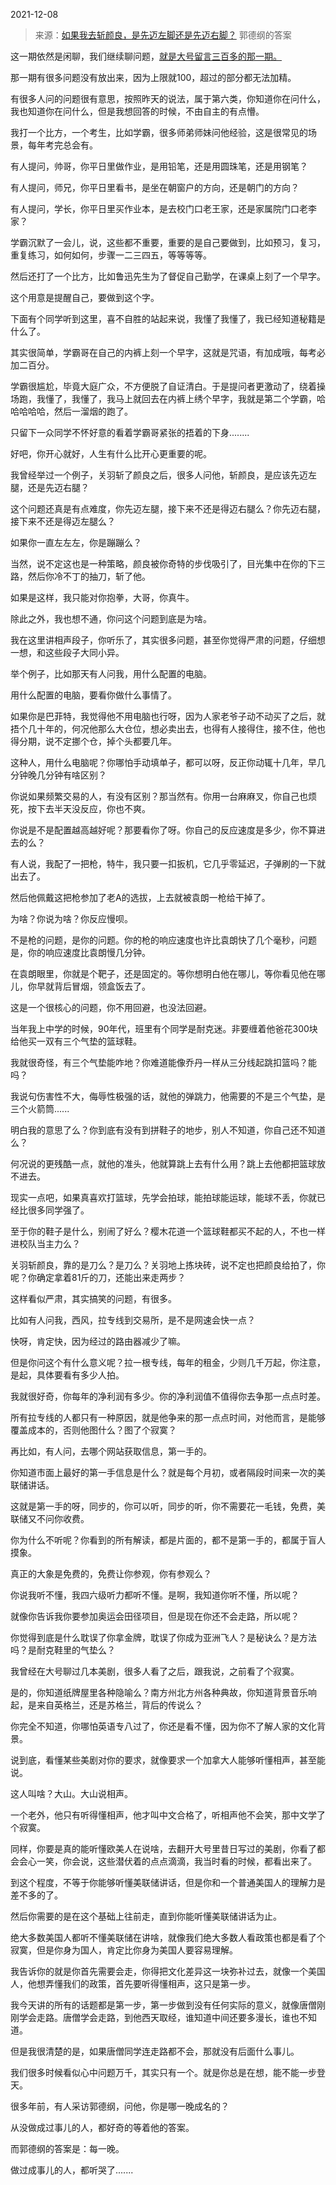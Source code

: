2021-12-08

> 来源：[如果我去斩颜良，是先迈左脚还是先迈右脚？](http://mp.weixin.qq.com/s?__biz=MzU3NDc5Nzc0NQ==&mid=2247510287&idx=1&sn=cf9386727c25c8f16f6326cdca6d74b6&chksm=fd2e0bd1ca5982c71a9acfe362742ddfd251dab5823a3af4581e07b773ebfbb28b2c251b288e&scene=27#wechat_redirect)
> 郭德纲的答案

这一期依然是闲聊，我们继续聊问题，[就是大号留言三百多的那一期。](http://mp.weixin.qq.com/s?__biz=MzU0MjYwNDU2Mw==&mid=2247502667&idx=1&sn=2e41ecbf67f6a389ba23e129cb322ce2&chksm=fb1aa737cc6d2e21a778279184bac9ada47215c2dcb87628a52db33ff691d7d1f4350dcb5e87&scene=21#wechat_redirect)  

  

那一期有很多问题没有放出来，因为上限就100，超过的部分都无法加精。  

  

有很多人问的问题很有意思，按照昨天的说法，属于第六类，你知道你在问什么，我也知道你在问什么，但是我想回答的时候，不由自主的有点懵。  

  

我打一个比方，一个考生，比如学霸，很多师弟师妹问他经验，这是很常见的场景，每年考完总会有。  

  

有人提问，帅哥，你平日里做作业，是用铅笔，还是用圆珠笔，还是用钢笔？  

  

有人提问，师兄，你平日里看书，是坐在朝窗户的方向，还是朝门的方向？  

  

有人提问，学长，你平日里买作业本，是去校门口老王家，还是家属院门口老李家？

  

学霸沉默了一会儿，说，这些都不重要，重要的是自己要做到，比如预习，复习，重复练习，如何如何，步骤一二三四五，等等等等。

  

然后还打了一个比方，比如鲁迅先生为了督促自己勤学，在课桌上刻了一个早字。

  

这个用意是提醒自己，要做到这个字。

  

下面有个同学听到这里，喜不自胜的站起来说，我懂了我懂了，我已经知道秘籍是什么了。  

  

其实很简单，学霸哥在自己的内裤上刻一个早字，这就是咒语，有加成哦，每考必加二百分。

  

学霸很尴尬，毕竟大庭广众，不方便脱了自证清白。于是提问者更激动了，绕着操场跑，我懂了，我懂了，我马上就回去在内裤上绣个早字，我就是第二个学霸，哈哈哈哈哈，然后一溜烟的跑了。

  

只留下一众同学不怀好意的看着学霸哥紧张的捂着的下身........

  

好吧，你开心就好，人生有什么比开心更重要的呢。

  

我曾经举过一个例子，关羽斩了颜良之后，很多人问他，斩颜良，是应该先迈左腿，还是先迈右腿？  

  

这个问题还真是有点难度，你先迈左腿，接下来不还是得迈右腿么？你先迈右腿，接下来不还是得迈左腿么？  

  

如果你一直左左左，你是蹦蹦么？

  

当然，说不定这也是一种策略，颜良被你奇特的步伐吸引了，目光集中在你的下三路，然后你冷不丁的抽刀，斩了他。  

  

如果是这样，我只能对你抱拳，大哥，你真牛。  

  

除此之外，我也想不通，你问这个问题到底是为啥。  

  

我在这里讲相声段子，你听乐了，其实很多问题，甚至你觉得严肃的问题，仔细想一想，和这些段子大同小异。  

  

举个例子，比如那天有人问我，用什么配置的电脑。  

  

用什么配置的电脑，要看你做什么事情了。  

  

如果你是巴菲特，我觉得他不用电脑也行呀，因为人家老爷子动不动买了之后，就捂个几十年的，何况他那么大仓位，想必卖出去，也得有人接得住，接不住，他也得分期，说不定挪个仓，掉个头都要几年。

  

这种人，用什么电脑呢？你哪怕手动填单子，都可以呀，反正你动辄十几年，早几分钟晚几分钟有啥区别？

  

你说如果频繁交易的人，有没有区别？那当然有。你用一台麻麻叉，你自己也烦死，按下去半天没反应，你也不爽。  

  

你说是不是配置越高越好呢？那要看你了呀。你自己的反应速度是多少，你不算进去的么？

  

有人说，我配了一把枪，特牛，我只要一扣扳机，它几乎零延迟，子弹刷的一下就出去了。

  

然后他佩戴这把枪参加了老A的选拔，上去就被袁朗一枪给干掉了。

  

为啥？你说为啥？你反应慢呗。

  

不是枪的问题，是你的问题。你的枪的响应速度也许比袁朗快了几个毫秒，问题是，你的响应速度比袁朗慢几分钟。

  

在袁朗眼里，你就是个靶子，还是固定的。等你想明白他在哪儿，等你看见他在哪儿，你早就背后冒烟，领盒饭去了。

  

这是一个很核心的问题，你不用回避，也没法回避。  

  

当年我上中学的时候，90年代，班里有个同学是耐克迷。非要缠着他爸花300块给他买一双有三个气垫的篮球鞋。  

  

我就很奇怪，有三个气垫能咋地？你难道能像乔丹一样从三分线起跳扣篮吗？能吗？

  

我说句伤害性不大，侮辱性极强的话，就他的弹跳力，他需要的不是三个气垫，是三个火箭筒......

  

明白我的意思了么？你到底有没有到拼鞋子的地步，别人不知道，你自己还不知道么？  

  

何况说的更残酷一点，就他的准头，他就算跳上去有什么用？跳上去他都把篮球放不进去。  

  

现实一点吧，如果真喜欢打篮球，先学会拍球，能拍球能运球，能球不丢，你就已经比很多同学强了。  

  

至于你的鞋子是什么，别闹了好么？樱木花道一个篮球鞋都买不起的人，不也一样进校队当主力么？

  

关羽斩颜良，靠的是刀么？是刀么？关羽地上拣块砖，说不定也把颜良给拍了，你呢？你确定拿着81斤的刀，还能出来走两步？  

  

这样看似严肃，其实搞笑的问题，有很多。  

  

比如有人问我，西风，拉专线到交易所，是不是网速会快一点？  

  

快呀，肯定快，因为经过的路由器减少了嘛。

  

但是你问这个有什么意义呢？拉一根专线，每年的租金，少则几千万起，你注意，是起，具体要看有多少人拍。

  

我就很好奇，你每年的净利润有多少。你的净利润值不值得你去争那一点点时差。  

  

所有拉专线的人都只有一种原因，就是他争来的那一点点时间，对他而言，是能够覆盖成本的，否则他图什么？图了个寂寞？  

  

再比如，有人问，去哪个网站获取信息，第一手的。  

  

你知道市面上最好的第一手信息是什么？就是每个月初，或者隔段时间来一次的美联储讲话。

  

这就是第一手的呀，同步的，你可以听，同步的听，你不需要花一毛钱，免费，美联储又不问你收费。  

  

你为什么不听呢？你看到的所有解读，都是片面的，都不是第一手的，都属于盲人摸象。  

  

真正的大象是免费的，免费让你参观，你有参观么？

  

你说我听不懂，我四六级听力都听不懂。是啊，我知道你听不懂，所以呢？  

  

就像你告诉我你要参加奥运会田径项目，但是现在你还不会走路，所以呢？  

  

你觉得到底是什么耽误了你拿金牌，耽误了你成为亚洲飞人？是秘诀么？是方法吗？是耐克鞋里的气垫么？  

  

我曾经在大号聊过几本美剧，很多人看了之后，跟我说，之前看了个寂寞。

  

是的，你知道纸牌屋里各种隐喻么？南方州北方州各种典故，你知道背景音乐响起，是来自英格兰，还是苏格兰，背后的传说么？  

  

你完全不知道，你哪怕英语专八过了，你还是看不懂，因为你不了解人家的文化背景。  

  

说到底，看懂某些美剧对你的要求，就像要求一个加拿大人能够听懂相声，甚至能说。

  

这人叫啥？大山。大山说相声。

  

一个老外，他只有听得懂相声，他才叫中文合格了，听相声他不会笑，那中文学了个寂寞。  

  

同样，你要是真的能听懂欧美人在说啥，去翻开大号里昔日写过的美剧，你看了都会会心一笑，你会说，这些潜伏着的点点滴滴，我当时看的时候，都看出来了。  

  

到这个程度，不等于你能够听懂美联储讲话，但是你和一个普通美国人的理解力是差不多的了。

  

然后你需要的是在这个基础上往前走，直到你能听懂美联储讲话为止。  

  

绝大多数美国人都听不懂美联储在讲啥，就像我们绝大多数人看政策也都是看了个寂寞，但是你身为国人，肯定比你身为美国人要容易理解。

  

我告诉你的就是你首先需要会走，你得把文化差异这一块弥补过去，就像一个美国人，他想弄懂我们的政策，首先要听得懂相声，这只是第一步。

  

我今天讲的所有的话题都是第一步，第一步做到没有任何实际的意义，就像唐僧刚刚学会走路。唐僧学会走路，到他西天取经，谁知道中间还要多漫长，谁也不知道。

  

但是我很清楚的是，如果唐僧同学连走路都不会，那就没有后面什么事儿。

  

我们很多时候看似心中问题万千，其实只有一个。就是你总是在想，能不能一步登天。

  

很多年前，有人采访郭德纲，问他，你是哪一晚成名的？

  

从没做成过事儿的人，都好奇的等着他的答案。

  

而郭德纲的答案是：每一晚。

  

做过成事儿的人，都听哭了.......

